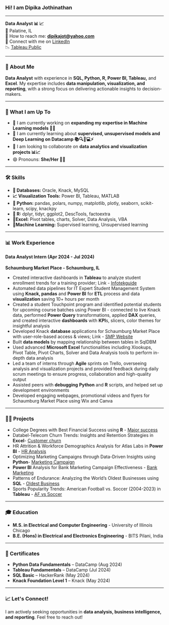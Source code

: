 ### Hi! I am Dipika Jothinathan  

----------------------------------------------------------------------------------------------------------------------------------------------------------------
**Data Analyst 📊 📈**  
📍 Palatine, IL  
📧 How to reach me: **dipikajot@yahoo.com**  
🤝 Connect with me on [LinkedIn](http://www.linkedin.com/in/dipika-jothinathan)  
📉 [Tableau Public](https://public.tableau.com/app/profile/dipika.jothinathan/vizzes)   

----------------------------------------------------------------------------------------------------------------------------------------------------------------
### 👋 About Me  
**Data Analyst** with experience in **SQL, Python, R, Power BI, Tableau,** and **Excel**. My expertise includes **data manipulation, visualization, and reporting**, with a strong focus on delivering actionable insights to decision-makers.  

----------------------------------------------------------------------------------------------------------------------------------------------------------------
### 🚀 What I am Up To  
- 🌟 I am currently working on **expanding my expertise in Machine Learning models 🤖💡**  
- 🌱 I am currently learning about **supervised, unsupervised models and Deep Learning on Datacamp 📚🔍🧠💻⚡**  
- 👯 I am looking to collaborate on **data analytics and visualization projects  📊📈**  
- 😄 Pronouns: **She/Her 👩‍🦰**  
  
----------------------------------------------------------------------------------------------------------------------------------------------------------------
### 🛠️ Skills  
- **💾 Databases:** Oracle, Knack, MySQL  
- **📈 Visualization Tools:** Power BI, Tableau, MATLAB  
- **🐍 Python:** pandas, polars, numpy, matplotlib, plotly, seaborn, scikit-learn, scipy, knackpy  
- **🔢 R:** dplyr, tidyr, ggplot2, DescTools, factoextra 
- **🔲Excel:** Pivot tables, charts, Solver, Data Analysis, VBA
- **🤖Machine Learning:** Supervised learning, Unsupervised learning
  
----------------------------------------------------------------------------------------------------------------------------------------------------------------
### 📊 Work Experience  
#### **Data Analyst Intern (Apr 2024 - Jul 2024)**  
**Schaumburg Market Place - Schaumburg, IL**  
-	Created interactive dashboards in **Tableau** to analyze student enrollment trends for a training provider; Link - [Infotekguide](https://public.tableau.com/app/profile/dipika.jothinathan/viz/Infotekguide/Dashboard)
-	Automated data pipelines for IT Expert Student Management System using **Knack, pandas** and **Power BI** for **ETL** process and data **visualization** saving 10+ hours per month
-	Created a student Touchpoint program and identified potential students for upcoming course batches using Power BI - connected to live Knack data, performed **Power Query** transformations, applied **DAX** queries, and created interactive **dashboards** with **KPI**s, slicers, color themes for insightful analysis
-	Developed Knack **database** applications for Schaumburg Market Place with user-role-based access & views; Link -  [SMP Website](https://www.schaumburgmarketplace.net/) 
-	Built **data models** by mapping relationship between tables in SqlDBM
-	Used advanced **Microsoft Excel** functionalities including Xlookups, Pivot Table, Pivot Charts, Solver and Data Analysis tools to perform in-depth data analysis
-	Led a team of interns through **Agile** sprints on Trello, overseeing analysis and visualization projects and provided feedback during daily scrum meetings to ensure progress, collaboration and high-quality output
-	Assisted peers with **debugging** **Python** and **R** scripts, and helped set up development environments
-	Developed engaging webpages, promotional videos and flyers for Schaumburg Market Place using Wix and Canva

----------------------------------------------------------------------------------------------------------------------------------------------------------------
### 🧑‍💻 Projects
- College Degrees with Best Financial Success using **R** - [Major success](https://github.com/DipikaJothinathan/R/tree/main/College%20Degrees)
- Databel-Telecom Churn Trends: Insights and Retention Strategies in **Excel**- [Customer churn](https://github.com/DipikaJothinathan/Excel/tree/main/Customer%20Churn)
- HR Attrition & Workforce Demographics Analysis for Atlas Labs in **Power BI** - [HR Analysis](https://github.com/DipikaJothinathan/PowerBI/tree/main/HR%20Analysis)
- Optimizing Marketing Campaigns through Data-Driven Insights using **Python**- [Marketing Campaign](https://github.com/DipikaJothinathan/Python/tree/main/Marketing%20Campaign)
- **Power BI** Analysis for Bank Marketing Campaign Effectiveness - [Bank Marketing](https://app.powerbi.com/view?r=eyJrIjoiNjcwZWMwOGMtZjA4Ni00ZDJlLWI1OWEtYWU4ZWRjNWExYWY0IiwidCI6IjRmMWI1YjhhLWZiNzUtNDhlZC1hMzYwLWFkMmRkM2E0MGIyYSJ9)
- Patterns of Endurance: Analyzing the World’s Oldest Businesses using **SQL** - [Oldest Business](https://github.com/DipikaJothinathan/SQL/tree/main/Oldest%20Businesses)
- Sports Popularity Trends: American Football vs. Soccer (2004-2023) in **Tableau** - [AF vs Soccer](https://public.tableau.com/app/profile/dipika.jothinathan/viz/AFvsSoccerStory/AFvsSoccer)

----------------------------------------------------------------------------------------------------------------------------------------------------------------
### 🎓 Education  
- **M.S. in Electrical and Computer Engineering** - University of Illinois Chicago  
- **B.E. (Hons) in Electrical and Electronics Engineering** - BITS Pilani, India  

----------------------------------------------------------------------------------------------------------------------------------------------------------------
### 📝 Certificates
- **Python Data Fundamentals** – DataCamp (Aug 2024)  
- **Tableau Fundamentals** – DataCamp (Jul 2024)  
- **SQL Basic** – HackerRank (May 2024)  
- **Knack Foundation Level 1** – Knack (May 2024)  

----------------------------------------------------------------------------------------------------------------------------------------------------------------
### 📈 Let's Connect!  
I am actively seeking opportunities in **data analysis, business intelligence, and reporting**. Feel free to reach out! 
